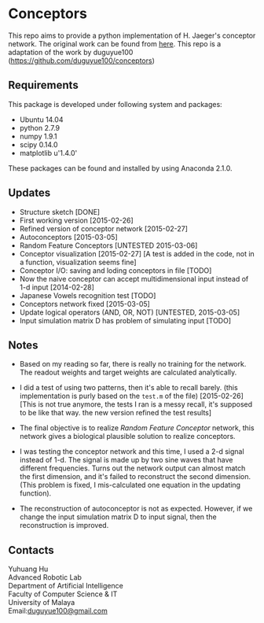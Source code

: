 # Conceptors

This repo aims to provide a python implementation of H. Jaeger's conceptor network. The original work can be found from [here](http://minds.jacobs-university.de/conceptors).
This repo is a adaptation of the work by duguyue100 (https://github.com/duguyue100/conceptors)
## Requirements

This package is developed under following system and packages:

+ Ubuntu 14.04
+ python 2.7.9
+ numpy 1.9.1
+ scipy 0.14.0
+ matplotlib u'1.4.0'

These packages can be found and installed by using Anaconda 2.1.0.

## Updates

+ Structure sketch [DONE]
+ First working version [2015-02-26]
+ Refined version of conceptor network [2015-02-27]
+ Autoconceptors [2015-03-05]
+ Random Feature Conceptors [UNTESTED 2015-03-06]
+ Conceptor visualization [2015-02-27] [A test is added in the code, not in a function, visualization seems fine]
+ Conceptor I/O: saving and loding conceptors in file [TODO]
+ Now the naive conceptor can accept multidimensional input instead of 1-d input [2014-02-28]
+ Japanese Vowels recognition test [TODO]
+ Conceptors network fixed [2015-03-05]
+ Update logical operators (AND, OR, NOT) [UNTESTED, 2015-03-05]
+ Input simulation matrix D has problem of simulating input [TODO]

## Notes

+ Based on my reading so far, there is really no training for the network. The readout weights and target weights are calculated analytically.

+ I did a test of using two patterns, then it's able to recall barely. (this implementation is purly based on the `test.m` of the file) [2015-02-26] [This is not true anymore, the tests I ran is a messy recall, it's supposed to be like that way. the new version refined the test results]

+ The final objective is to realize _Random Feature Conceptor_ network, this network gives a biological plausible solution to realize conceptors.

+ I was testing the conceptor network and this time, I used a 2-d signal instead of 1-d. The signal is made up by two sine waves that have different frequencies. Turns out the network output can almost match the first dimension, and it's failed to reconstruct the second dimension. (This problem is fixed, I mis-calculated one equation in the updating function).

+ The reconstruction of autoconceptor is not as expected. However, if we change the input simulation matrix D to input signal, then the reconstruction is improved.

## Contacts
Yuhuang Hu  
Advanced Robotic Lab  
Department of Artificial Intelligence  
Faculty of Computer Science & IT  
University of Malaya  
Email:duguyue100@gmail.com

